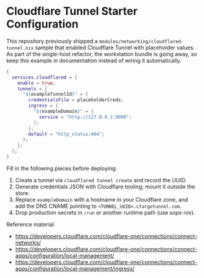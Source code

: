 # Cloudflare Tunnel Starter Configuration

This repository previously shipped a `modules/networking/cloudflared-tunnel.nix`
sample that enabled Cloudflare Tunnel with placeholder values. As part of the
single-host refactor, the workstation bundle is going away, so keep this example
in documentation instead of wiring it automatically.

```nix
{
  services.cloudflared = {
    enable = true;
    tunnels = {
      "${exampleTunnelId}" = {
        credentialsFile = placeholderCreds;
        ingress = {
          "${exampleDomain}" = {
            service = "http://127.0.0.1:8080";
          };
        };
        default = "http_status:404";
      };
    };
  };
}
```

Fill in the following pieces before deploying:

1. Create a tunnel via `cloudflared tunnel create` and record the UUID.
2. Generate credentials JSON with Cloudflare tooling; mount it outside the store.
3. Replace `exampleDomain` with a hostname in your Cloudflare zone, and add the
   DNS CNAME pointing to `<TUNNEL_UUID>.cfargotunnel.com`.
4. Drop production secrets in `/run` or another runtime path (use sops-nix).

Reference material:

- https://developers.cloudflare.com/cloudflare-one/connections/connect-networks/
- https://developers.cloudflare.com/cloudflare-one/connections/connect-apps/configuration/local-management/
- https://developers.cloudflare.com/cloudflare-one/connections/connect-apps/configuration/local-management/ingress/
